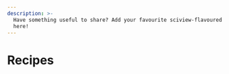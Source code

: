 ```yaml
---
description: >-
  Have something useful to share? Add your favourite sciview-flavoured recipes
  here!
---
```


# Recipes

